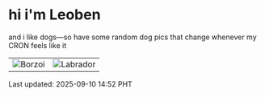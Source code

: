 # hi i'm Leoben

and i like dogs—so have some random dog pics that change whenever my CRON feels like it

|  |  |
|--------|----------|
| ![Borzoi](https://random-dog-vercel.vercel.app/api/random-borzoi?v=1757487134) | ![Labrador](https://random-dog-vercel.vercel.app/api/random-labrador?v=1757487134) |

Last updated: 2025-09-10 14:52 PHT
